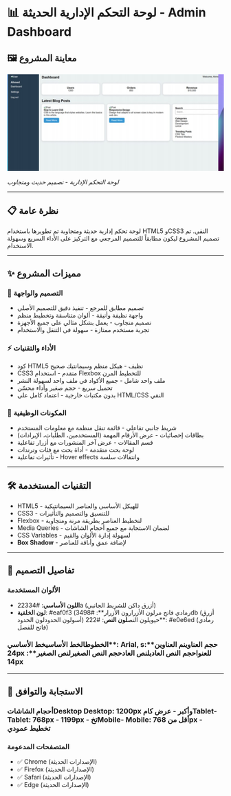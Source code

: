 # 📊 لوحة التحكم الإدارية الحديثة - Admin Dashboard

## 🖼️ معاينة المشروع
![Dashboard Preview](https://github.com/albna3681/dashboard-html-css-ui-ux/blob/f3b48e897faa57f85976803665573a40040a6c6d/photo_2025-06-16_00-24-45.jpg)

*لوحة التحكم الإدارية - تصميم حديث ومتجاوب*

---

## 📋 نظرة عامة

لوحة تحكم إدارية حديثة ومتجاوبة تم تطويرها باستخدام HTML5 وCSS3 النقي. تم تصميم المشروع ليكون مطابقاً للتصميم المرجعي مع التركيز على الأداء السريع وسهولة الاستخدام.

---

## ✨ مميزات المشروع

### 🎨 التصميم والواجهة
- تصميم مطابق للمرجع - تنفيذ دقيق للتصميم الأصلي
- واجهة نظيفة وأنيقة - ألوان متناسقة وتخطيط منظم
- تصميم متجاوب - يعمل بشكل مثالي على جميع الأجهزة
- تجربة مستخدم ممتازة - سهولة في التنقل والاستخدام

### ⚡ الأداء والتقنيات
- كود HTML5 نظيف - هيكل منظم وسيمانتيك صحيح
- CSS3 متقدم - استخدام Flexbox للتخطيط المرن
- ملف واحد شامل - جميع الأكواد في ملف واحد لسهولة النشر
- تحميل سريع - حجم صغير وأداء محسّن
- بدون مكتبات خارجية - اعتماد كامل على HTML/CSS النقي

### 🔧 المكونات الوظيفية
- شريط جانبي تفاعلي - قائمة تنقل منظمة مع معلومات المستخدم
- بطاقات إحصائيات - عرض الأرقام المهمة (المستخدمين، الطلبات، الإيرادات)
- قسم المقالات - عرض آخر المنشورات مع أزرار تفاعلية
- لوحة بحث متقدمة - أداة بحث مع فئات وترندات
- تأثيرات تفاعلية - Hover effects وانتقالات سلسة

---

## 🛠️ التقنيات المستخدمة

- HTML5 - للهيكل الأساسي والعناصر السيمانتيكية
- CSS3 - للتنسيق والتصميم والتأثيرات
- Flexbox - لتخطيط العناصر بطريقة مرنة ومتجاوبة
- Media Queries - لضمان الاستجابة مع جميع أحجام الشاشات
- CSS Variables - لسهولة إدارة الألوان والقيم
- **Box Shadow** - لإضافة عمق وأناقة للعناصر

---

## 🎨 تفاصيل التصميم

### الألوان المستخدمة
- **اللون الأساسي**: #22334a (أزرق داكن للشريط الجانبي)
- **لون الخلفية**: #eaf0f3 (رمادي فاتح مرلون الأزرارون الأزرار**: #3498db (أزرق حيويلون النص**لون النص**: #222 (أسولون الحدودلون الحدود**: #e0e6ed (رمادي فاتح للفصل)

### الخطوطالخط الأساسيخط الأساسي**: Arial, sحجم العناوينم العناوين**: 24px للعنواحجم النص العاديلنص العادحجم النص الصغيرلنص الصغير**: 14px

---

## 📱 الاستجابة والتوافق

### أحجام الشاشاتDesktop **Desktop**: 1200px وأكبر - عرض كامTablet- **Tablet**: 768px - 1199px - تخMobile- **Mobile**: أقل من 768px - تخطيط عمودي

### المتصفحات المدعومة
- ✅ Chrome (الإصدارات الحديثة)
- ✅ Firefox (الإصدارات الحديثة)
- ✅ Safari (الإصدارات الحديثة)
- ✅ Edge (الإصدارات الحديثة)
